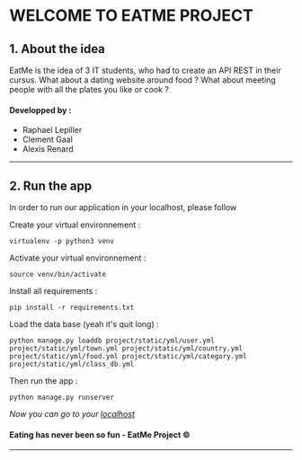 # WELCOME TO EATME PROJECT


## 1. About the idea

EatMe is the idea of 3 IT students, who had to create an API REST in their cursus. What about a dating website around food ? What about meeting people with all the plates you like or cook ?

#### Developped by :
* Raphael Lepiller
* Clement Gaal
* Alexis Renard


---

## 2. Run the app
In order to run our application in your localhost, please follow

Create your virtual environnement :
```
virtualenv -p python3 venv
```

Activate your virtual environnement :
```
source venv/bin/activate
```

Install all requirements :
```
pip install -r requirements.txt
```

Load the data base (yeah it's quit long) :
```
python manage.py loaddb project/static/yml/user.yml project/static/yml/town.yml project/static/yml/country.yml project/static/yml/food.yml project/static/yml/category.yml project/static/yml/class_db.yml
```

Then run the app :
```
python manage.py runserver
```

*Now you can go to your [localhost](http://localhost:5000)*

#### Eating has never been so fun - EatMe Project ©
---
